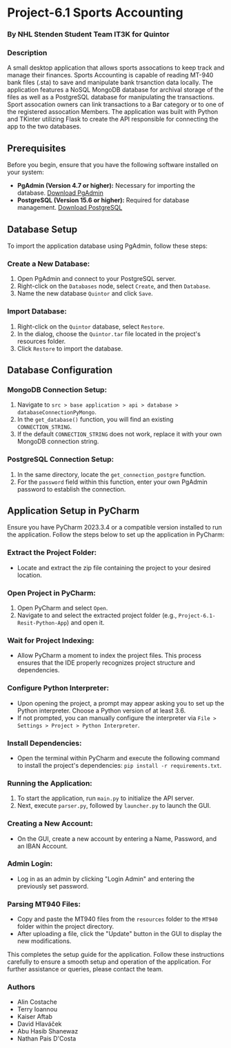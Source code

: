 # Project-6.1 Sports Accounting
### By NHL Stenden Student Team IT3K for Quintor

<h3> Description </h3>
A small desktop application that allows sports assocations to keep track and manage their finances. Sports Accounting is capable of reading MT-940 bank files (.sta) to save and manipulate bank trsanction data locally. The application features a NoSQL MongoDB database for archival storage of the files as well as a PostgreSQL database for manipulating the transactions. 
Sport assocation owners can link transactions to a Bar category or to one of the registered assocation Members.
The application was built with Python and TKinter utilizing Flask to create the API responsible for connecting the app to the two databases.


## Prerequisites

Before you begin, ensure that you have the following software installed on your system:

- **PgAdmin (Version 4.7 or higher):** Necessary for importing the database. [Download PgAdmin](https://www.pgadmin.org/download/)
- **PostgreSQL (Version 15.6 or higher):** Required for database management. [Download PostgreSQL](https://www.postgresql.org/download/)

## Database Setup

To import the application database using PgAdmin, follow these steps:

### Create a New Database:

1. Open PgAdmin and connect to your PostgreSQL server.
2. Right-click on the `Databases` node, select `Create`, and then `Database`.
3. Name the new database `Quintor` and click `Save`.

### Import Database:

1. Right-click on the `Quintor` database, select `Restore`.
2. In the dialog, choose the `Quintor.tar` file located in the project's resources folder.
3. Click `Restore` to import the database.

## Database Configuration

### MongoDB Connection Setup:

1. Navigate to `src > base application > api > database > databaseConnectionPyMongo`.
2. In the `get_database()` function, you will find an existing `CONNECTION_STRING`. 
3. If the default `CONNECTION_STRING` does not work, replace it with your own MongoDB connection string.

### PostgreSQL Connection Setup:

1. In the same directory, locate the `get_connection_postgre` function.
2. For the `password` field within this function, enter your own PgAdmin password to establish the connection.

## Application Setup in PyCharm

Ensure you have PyCharm 2023.3.4 or a compatible version installed to run the application. Follow the steps below to set up the application in PyCharm:

### Extract the Project Folder:

- Locate and extract the zip file containing the project to your desired location.

### Open Project in PyCharm:

1. Open PyCharm and select `Open`.
2. Navigate to and select the extracted project folder (e.g., `Project-6.1-Resit-Python-App`) and open it.

### Wait for Project Indexing:

- Allow PyCharm a moment to index the project files. This process ensures that the IDE properly recognizes project structure and dependencies.

### Configure Python Interpreter:

- Upon opening the project, a prompt may appear asking you to set up the Python interpreter. Choose a Python version of at least 3.6.
- If not prompted, you can manually configure the interpreter via `File > Settings > Project > Python Interpreter`.

### Install Dependencies:

- Open the terminal within PyCharm and execute the following command to install the project's dependencies: `pip install -r requirements.txt`.

### Running the Application:

1. To start the application, run `main.py` to initialize the API server.
2. Next, execute `parser.py`, followed by `launcher.py` to launch the GUI.

### Creating a New Account:

- On the GUI, create a new account by entering a Name, Password, and an IBAN Account.

### Admin Login:

- Log in as an admin by clicking "Login Admin" and entering the previously set password.

### Parsing MT940 Files:

- Copy and paste the MT940 files from the `resources` folder to the `MT940` folder within the project directory.
- After uploading a file, click the "Update" button in the GUI to display the new modifications.

This completes the setup guide for the application. Follow these instructions carefully to ensure a smooth setup and operation of the application. For further assistance or queries, please  contact the  team.

<h3> Authors </h3>
    
* Alin Costache
* Terry Ioannou
* Kaiser Aftab
* David Hlaváček
* Abu Hasib Shanewaz
* Nathan Pais D'Costa



